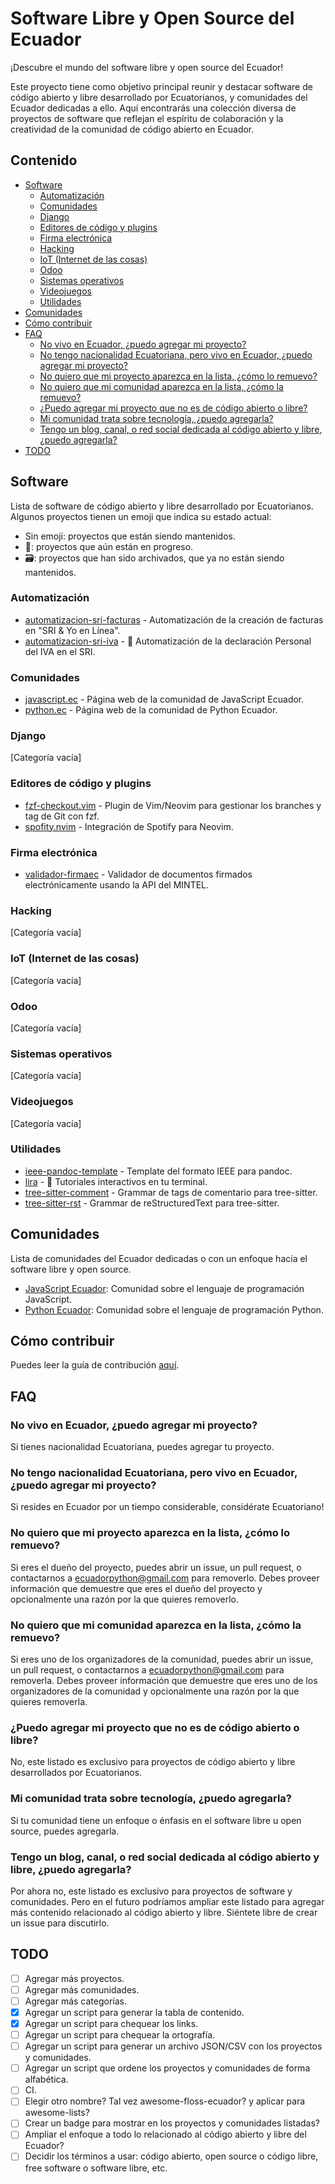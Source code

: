 # Software Libre y Open Source del Ecuador

¡Descubre el mundo del software libre y open source del Ecuador!

Este proyecto tiene como objetivo principal reunir y destacar software de código abierto y libre desarrollado por Ecuatorianos, y comunidades del Ecuador dedicadas a ello.
Aquí encontrarás una colección diversa de proyectos de software que reflejan el espíritu de colaboración y la creatividad de la comunidad de código abierto en Ecuador.

## Contenido

<!-- NO EDITAR ESTA SECCIÓN MANUALMENTE, ES EDITADA AUTOMÁTICAMENTE AL HACER UN MERGE A MAIN. -->

<!-- START doctoc generated TOC please keep comment here to allow auto update -->
<!-- DON'T EDIT THIS SECTION, INSTEAD RE-RUN doctoc TO UPDATE -->

- [Software](#software)
  - [Automatización](#automatizaci%C3%B3n)
  - [Comunidades](#comunidades)
  - [Django](#django)
  - [Editores de código y plugins](#editores-de-c%C3%B3digo-y-plugins)
  - [Firma electrónica](#firma-electr%C3%B3nica)
  - [Hacking](#hacking)
  - [IoT (Internet de las cosas)](#iot-internet-de-las-cosas)
  - [Odoo](#odoo)
  - [Sistemas operativos](#sistemas-operativos)
  - [Videojuegos](#videojuegos)
  - [Utilidades](#utilidades)
- [Comunidades](#comunidades-1)
- [Cómo contribuir](#c%C3%B3mo-contribuir)
- [FAQ](#faq)
  - [No vivo en Ecuador, ¿puedo agregar mi proyecto?](#no-vivo-en-ecuador-%C2%BFpuedo-agregar-mi-proyecto)
  - [No tengo nacionalidad Ecuatoriana, pero vivo en Ecuador, ¿puedo agregar mi proyecto?](#no-tengo-nacionalidad-ecuatoriana-pero-vivo-en-ecuador-%C2%BFpuedo-agregar-mi-proyecto)
  - [No quiero que mi proyecto aparezca en la lista, ¿cómo lo remuevo?](#no-quiero-que-mi-proyecto-aparezca-en-la-lista-%C2%BFc%C3%B3mo-lo-remuevo)
  - [No quiero que mi comunidad aparezca en la lista, ¿cómo la remuevo?](#no-quiero-que-mi-comunidad-aparezca-en-la-lista-%C2%BFc%C3%B3mo-la-remuevo)
  - [¿Puedo agregar mi proyecto que no es de código abierto o libre?](#%C2%BFpuedo-agregar-mi-proyecto-que-no-es-de-c%C3%B3digo-abierto-o-libre)
  - [Mi comunidad trata sobre tecnología, ¿puedo agregarla?](#mi-comunidad-trata-sobre-tecnolog%C3%ADa-%C2%BFpuedo-agregarla)
  - [Tengo un blog, canal, o red social dedicada al código abierto y libre, ¿puedo agregarla?](#tengo-un-blog-canal-o-red-social-dedicada-al-c%C3%B3digo-abierto-y-libre-%C2%BFpuedo-agregarla)
- [TODO](#todo)

<!-- END doctoc generated TOC please keep comment here to allow auto update -->

## Software

Lista de software de código abierto y libre desarrollado por Ecuatorianos.
Algunos proyectos tienen un emoji que indica su estado actual:

- Sin emoji: proyectos que están siendo mantenidos.
- 🚧: proyectos que aún están en progreso.
- 🗃️: proyectos que han sido archivados, que ya no están siendo mantenidos.

### Automatización

- [automatizacion-sri-facturas](https://github.com/luisprgr/automatizacion-sri-facturas) - Automatización de la creación de facturas en "SRI & Yo en Línea".
- [automatizacion-sri-iva](https://github.com/luisprgr/automatizacion-sri-iva) - 🚧 Automatización de la declaración Personal del IVA en el SRI.

### Comunidades

- [javascript.ec](https://github.com/javascriptecuador/web) - Página web de la comunidad de JavaScript Ecuador.
- [python.ec](https://github.com/pythonecuador/pythonecuador.github.io) - Página web de la comunidad de Python Ecuador.

### Django

[Categoría vacía]

### Editores de código y plugins

- [fzf-checkout.vim](https://github.com/stsewd/fzf-checkout.vim/) - Plugin de Vim/Neovim para gestionar los branches y tag de Git con fzf.
- [spofity.nvim](https://github.com/stsewd/spotify.nvim/) - Integración de Spotify para Neovim.

### Firma electrónica

- [validador-firmaec](https://github.com/ragutierrez/validador-firmaec) - Validador de documentos firmados electrónicamente usando la API del MINTEL.

### Hacking

[Categoría vacía]

### IoT (Internet de las cosas)

[Categoría vacía]

### Odoo

[Categoría vacía]

### Sistemas operativos

[Categoría vacía]

### Videojuegos

[Categoría vacía]

### Utilidades

- [ieee-pandoc-template](https://github.com/stsewd/ieee-pandoc-template) - Template del formato IEEE para pandoc.
- [lira](https://github.com/pythonecuador/lira) - 🚧 Tutoriales interactivos en tu terminal.
- [tree-sitter-comment](https://github.com/stsewd/tree-sitter-comment/) - Grammar de tags de comentario para tree-sitter.
- [tree-sitter-rst](https://github.com/stsewd/tree-sitter-rst/) - Grammar de reStructuredText para tree-sitter.

## Comunidades

Lista de comunidades del Ecuador dedicadas o con un enfoque hacia el software libre y open source.

- [JavaScript Ecuador](https://javascript.ec): Comunidad sobre el lenguaje de programación JavaScript.
- [Python Ecuador](https://python.ec): Comunidad sobre el lenguaje de programación Python.

## Cómo contribuir

Puedes leer la guía de contribución [aquí](CONTRIBUTING.md).

## FAQ

### No vivo en Ecuador, ¿puedo agregar mi proyecto?

Si tienes nacionalidad Ecuatoriana, puedes agregar tu proyecto.

### No tengo nacionalidad Ecuatoriana, pero vivo en Ecuador, ¿puedo agregar mi proyecto?

Si resides en Ecuador por un tiempo considerable, considérate Ecuatoriano!

### No quiero que mi proyecto aparezca en la lista, ¿cómo lo remuevo?

Si eres el dueño del proyecto, puedes abrir un issue, un pull request,
o contactarnos a <ecuadorpython@gmail.com> para removerlo.
Debes proveer información que demuestre que eres el dueño del proyecto
y opcionalmente una razón por la que quieres removerlo.

### No quiero que mi comunidad aparezca en la lista, ¿cómo la remuevo?

Si eres uno de los organizadores de la comunidad, puedes abrir un issue,
un pull request, o contactarnos a <ecuadorpython@gmail.com> para removerla.
Debes proveer información que demuestre que eres uno de los organizadores
de la comunidad y opcionalmente una razón por la que quieres removerla.

### ¿Puedo agregar mi proyecto que no es de código abierto o libre?

No, este listado es exclusivo para proyectos de código abierto y libre
desarrollados por Ecuatorianos.

### Mi comunidad trata sobre tecnología, ¿puedo agregarla?

Si tu comunidad tiene un enfoque o énfasis en el software libre u open source, puedes agregarla.

### Tengo un blog, canal, o red social dedicada al código abierto y libre, ¿puedo agregarla?

Por ahora no, este listado es exclusivo para proyectos de software y comunidades.
Pero en el futuro podríamos ampliar este listado para agregar más contenido relacionado al código abierto y libre.
Siéntete libre de crear un issue para discutirlo.

## TODO

- [ ] Agregar más proyectos.
- [ ] Agregar más comunidades.
- [ ] Agregar más categorías.
- [x] Agregar un script para generar la tabla de contenido.
- [x] Agregar un script para chequear los links.
- [ ] Agregar un script para chequear la ortografía.
- [ ] Agregar un script para generar un archivo JSON/CSV con los proyectos y comunidades.
- [ ] Agregar un script que ordene los proyectos y comunidades de forma alfabética.
- [ ] CI.
- [ ] Elegir otro nombre? Tal vez awesome-floss-ecuador? y aplicar para awesome-lists?
- [ ] Crear un badge para mostrar en los proyectos y comunidades listadas?
- [ ] Ampliar el enfoque a todo lo relacionado al código abierto y libre del Ecuador?
- [ ] Decidir los términos a usar: código abierto, open source o código libre, free software o software libre, etc.
